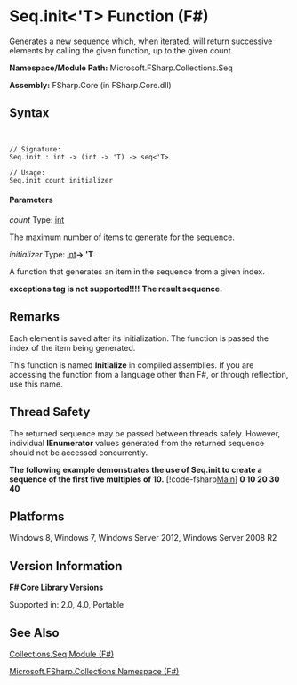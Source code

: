 # Seq.init<'T> Function (F#)

Generates a new sequence which, when iterated, will return successive elements by calling the given function, up to the given count.

**Namespace/Module Path:** Microsoft.FSharp.Collections.Seq

**Assembly:** FSharp.Core (in FSharp.Core.dll)


## Syntax


```


// Signature:
Seq.init : int -> (int -> 'T) -> seq<'T>

// Usage:
Seq.init count initializer

```



#### Parameters
*count*
Type: [int](http://msdn.microsoft.com/en-us/library/025d5455-3622-4ea5-9573-3ecbd4ee1375)


The maximum number of items to generate for the sequence.


*initializer*
Type: [int](http://msdn.microsoft.com/en-us/library/025d5455-3622-4ea5-9573-3ecbd4ee1375)**-&gt; 'T**


A function that generates an item in the sequence from a given index.



**exceptions tag is not supported!!!!**
**The result sequence.**
## Remarks
Each element is saved after its initialization. The function is passed the index of the item being generated.

This function is named **Initialize** in compiled assemblies. If you are accessing the function from a language other than F#, or through reflection, use this name.


## Thread Safety
The returned sequence may be passed between threads safely. However, individual **IEnumerator** values generated from the returned sequence should not be accessed concurrently.

**The following example demonstrates the use of Seq.init to create a sequence of the first five multiples of 10.**
[!code-fsharp[Main](snippets/fssequences/snippet10.fs)]
**0 10 20 30 40**
## Platforms
Windows 8, Windows 7, Windows Server 2012, Windows Server 2008 R2


## Version Information
**F# Core Library Versions**

Supported in: 2.0, 4.0, Portable




## See Also
[Collections.Seq Module &#40;F&#35;&#41;](Collections.Seq-Module-%28FSharp%29.md)

[Microsoft.FSharp.Collections Namespace &#40;F&#35;&#41;](Microsoft.FSharp.Collections-Namespace-%28FSharp%29.md)

